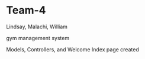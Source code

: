 # Team-4

Lindsay, Malachi, William 

gym management system

Models, Controllers, and Welcome Index page created

